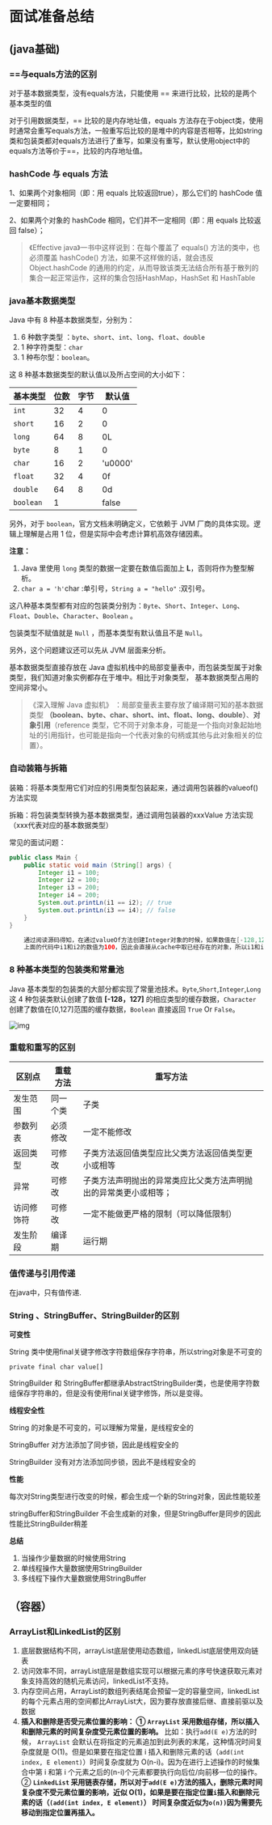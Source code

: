 

# 面试准备总结

##  (java基础)

###  ==与equals方法的区别

 对于基本数据类型，没有equals方法，只能使用 == 来进行比较，比较的是两个基本类型的值

 对于引用数据类型，== 比较的是内存地址值，equals 方法存在于object类，使用时通常会重写equals方法，一般重写后比较的是堆中的内容是否相等，比如string类和包装类都对equals方法进行了重写，如果没有重写，默认使用object中的equals方法等价于==，比较的内存地址值。

### hashCode 与 equals 方法

 1、如果两个对象相同（即：用 equals 比较返回true），那么它们的 hashCode 值一定要相同；

 2、如果两个对象的 hashCode 相同，它们并不一定相同（即：用 equals 比较返回 false）；

> 《Effective java》一书中这样说到：在每个覆盖了 equals() 方法的类中，也必须覆盖 hashCode() 方法，如果不这样做的话，就会违反 Object.hashCode 的通用的约定，从而导致该类无法结合所有基于散列的集合一起正常运作，这样的集合包括HashMap，HashSet 和 HashTable

### java基本数据类型

Java 中有 8 种基本数据类型，分别为：

1. 6 种数字类型 ：`byte`、`short`、`int`、`long`、`float`、`double`
2. 1 种字符类型：`char`
3. 1 种布尔型：`boolean`。

这 8 种基本数据类型的默认值以及所占空间的大小如下：

| 基本类型  | 位数 | 字节 | 默认值  |
| --------- | ---- | ---- | ------- |
| `int`     | 32   | 4    | 0       |
| `short`   | 16   | 2    | 0       |
| `long`    | 64   | 8    | 0L      |
| `byte`    | 8    | 1    | 0       |
| `char`    | 16   | 2    | 'u0000' |
| `float`   | 32   | 4    | 0f      |
| `double`  | 64   | 8    | 0d      |
| `boolean` | 1    |      | false   |

另外，对于 `boolean`，官方文档未明确定义，它依赖于 JVM 厂商的具体实现。逻辑上理解是占用 1 位，但是实际中会考虑计算机高效存储因素。

**注意：**

1. Java 里使用 `long` 类型的数据一定要在数值后面加上 **L**，否则将作为整型解析。
2. `char a = 'h'`char :单引号，`String a = "hello"` :双引号。

这八种基本类型都有对应的包装类分别为：`Byte`、`Short`、`Integer`、`Long`、`Float`、`Double`、`Character`、`Boolean` 。

包装类型不赋值就是 `Null` ，而基本类型有默认值且不是 `Null`。

另外，这个问题建议还可以先从 JVM 层面来分析。

基本数据类型直接存放在 Java 虚拟机栈中的局部变量表中，而包装类型属于对象类型，我们知道对象实例都存在于堆中。相比于对象类型， 基本数据类型占用的空间非常小。

> 《深入理解 Java 虚拟机》 ：局部变量表主要存放了编译期可知的基本数据类型 **（boolean、byte、char、short、int、float、long、double）**、**对象引用**（reference 类型，它不同于对象本身，可能是一个指向对象起始地址的引用指针，也可能是指向一个代表对象的句柄或其他与此对象相关的位置）。

### 自动装箱与拆箱

装箱：将基本类型用它们对应的引用类型包装起来，通过调用包装器的valueof()方法实现

拆箱：将包装类型转换为基本数据类型，通过调用包装器的xxxValue 方法实现（xxx代表对应的基本数据类型）

常见的面试问题：

```java
public class Main {
	public static void main (String[] args) {
		Integer i1 = 100;
		Integer i2 = 100;
		Integer i3 = 200;
	    Integer i4 = 200;
		System.out.printLn(i1 == i2); // true
		System.out.printLn(i3 == i4); // false
	}
}	

	通过阅读源码得知，在通过valueOf方法创建Integer对象的时候，如果数值在[-128,127]之间，便返回指向IntegerCache.cache中已经存在的对象的引用；否则创建一个新的Integer对象。
	上面的代码中i1和i2的数值为100，因此会直接从cache中取已经存在的对象，所以i1和i2指向的是同一个对象，而i3和i4则是分别指向不同的对象。
```

###  8 种基本类型的包装类和常量池

 Java 基本类型的包装类的大部分都实现了常量池技术。`Byte`,`Short`,`Integer`,`Long` 这 4 种包装类默认创建了数值 **[-128，127]** 的相应类型的缓存数据，`Character` 创建了数值在[0,127]范围的缓存数据，`Boolean` 直接返回 `True` Or `False`。 

![img](https://camo.githubusercontent.com/1787ac3ea56e56450b185b8e6dccb0bfd4ce60cafe05ffdecf31f3e64c833724/68747470733a2f2f696d672d626c6f672e6373646e696d672e636e2f32303231303432323136343534343834362e706e67) 

### 重载和重写的区别

| 区别点     | 重载方法 | 重写方法                                                     |
| ---------- | -------- | ------------------------------------------------------------ |
| 发生范围   | 同一个类 | 子类                                                         |
| 参数列表   | 必须修改 | 一定不能修改                                                 |
| 返回类型   | 可修改   | 子类方法返回值类型应比父类方法返回值类型更小或相等           |
| 异常       | 可修改   | 子类方法声明抛出的异常类应比父类方法声明抛出的异常类更小或相等； |
| 访问修饰符 | 可修改   | 一定不能做更严格的限制（可以降低限制）                       |
| 发生阶段   | 编译期   | 运行期                                                       |

### 值传递与引用传递

在java中，只有值传递.

### String 、StringBuffer、StringBuilder的区别

**可变性**

String 类中使用final关键字修改字符数组保存字符串，所以string对象是不可变的

```
private final char value[]
```

StringBuilder 和 StringBuffer都继承AbstractStringBuilder类，也是使用字符数组保存字符串的，但是没有使用final关键字修饰，所以是变得。

**线程安全性**

String 的对象是不可变的，可以理解为常量，是线程安全的

StringBuffer 对方法添加了同步锁，因此是线程安全的

StringBuilder 没有对方法添加同步锁，因此不是线程安全的

**性能**

每次对String类型进行改变的时候，都会生成一个新的String对象，因此性能较差

stringBuffer和StringBuilder 不会生成新的对象，但是StringBuffer是同步的因此性能比StringBuilder稍差

**总结**

1. 当操作少量数据的时候使用String
2. 单线程操作大量数据使用StringBuilder
3. 多线程下操作大量数据使用StringBuffer

## （容器）

### ArrayList和LinkedList的区别

1. 底层数据结构不同，arrayList底层使用动态数组，linkedList底层使用双向链表
2. 访问效率不同，arrayList底层是数组实现可以根据元素的序号快速获取元素对象支持高效的随机元素访问，linkedList不支持。
3. 内存空间占用，ArrayList的数组列表结尾会预留一定的容量空间，linkedList的每个元素占用的空间都比ArrayList大，因为要存放直接后继、直接前驱以及数据
4. **插入和删除是否受元素位置的影响： ① `ArrayList` 采用数组存储，所以插入和删除元素的时间复杂度受元素位置的影响。** 比如：执行`add(E e)`方法的时候， `ArrayList` 会默认在将指定的元素追加到此列表的末尾，这种情况时间复杂度就是 O(1)。但是如果要在指定位置 i 插入和删除元素的话（`add(int index, E element)`）时间复杂度就为 O(n-i)。因为在进行上述操作的时候集合中第 i 和第 i 个元素之后的(n-i)个元素都要执行向后位/向前移一位的操作。 ② **`LinkedList` 采用链表存储，所以对于`add(E e)`方法的插入，删除元素时间复杂度不受元素位置的影响，近似 O(1)，如果是要在指定位置`i`插入和删除元素的话（`(add(int index, E element)`） 时间复杂度近似为`o(n))`因为需要先移动到指定位置再插入。**



